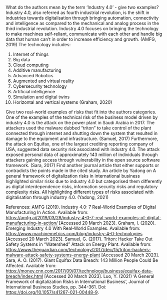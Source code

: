 What do the authors mean by the term ‘Industry 4.0’ - give two examples?
Industry 4.0, also referred as fourth industrial revolution, is the shift in industries towards digitalisation through bringing automation, connectivity and intelligence as compared to the mechanical and analog process in the third industrial revolution. Industry 4.0 focuses on bringing the technology to make machines self-reliant, communicate with each other and handle big data that human can’t in order to increase efficiency and growth. (AMFG, 2019) The technology includes:
1.    Internet of things
2.    Big data
3.    Cloud computing
4.    Additive manufacturing
5.    Advanced Robotics
6.    Augmented and virtual reality
7.    Cybersecurity technology
8.    Artificial intelligence
9.    Simulation and digital twins
10. Horizontal and vertical systems (Graham, 2020)
 
Give two real-world examples of risks that fit into the authors categories.
One of the examples of the technical risk of the business model driven by industry 4.0 is the attack on the power plant in Saudi Arabia in 2017. The attackers used the malware dubbed “triton” to take control of the plant connected through internet and shutting down the system that resulted in damage to the equipment and infrastructure. (Samuel, 2017)
Furthermore, the attack on Equifax, one of the largest crediting reporting company of USA, suggested data security risk associated with industry 4.0. The attack exposed personal data of approximately 143 million of individuals through attackers gaining access through vulnerability in the open source software framework. (Sara, 2017)
Find another journal article that either supports or contradicts the points made in the cited study.
An article by Yadong on A general framework of digitalization risks in international business highlighted similar risks due to industry 4.0 but categorised them differently as digital interdependence risks, information security risks and regulatory complexity risks. All highlighting different types of risks associated with digitalisation through industry 4.0. (Yadong, 2021)
 
References:
AMFG (2019). Industry 4.0: 7 Real-World Examples of Digital Manufacturing In Action. Available from: https://amfg.ai/2019/03/28/industry-4-0-7-real-world-examples-of-digital-manufacturing-in-action/ [Accessed 20 March 2023].
Graham, I. (2020). Emerging Industry 4.0 With Real-World Examples. Available from: https://www.machinemetrics.com/blog/industry-4-0-technologies [Accessed 20 March 2023].
Samuel, G. (2017). Triton: Hacker Take Out Safety Systems in “Watershed” Attack on Energy Plant. Available from: https://www.theguardian.com/technology/2017/dec/15/triton-hackers-malware-attack-safety-systems-energy-plant [Accessed 20 March 2023].
Sara, A. O. (2017). Giant Equifax Data Breach: 143 Million People Could Be Affected. Available from: https://money.cnn.com/2017/09/07/technology/business/equifax-data-breach/index.html [Accessed 20 March 2023].
Luo, Y. (2021) ‘A General Framework of digitalization Risks in International Business’, Journal of International Business Studies, pp. 344-361. Doi: https://doi.org/10.1057/s41267-021-00448-9.
